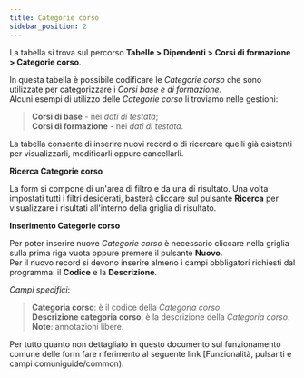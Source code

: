 ```yaml
---
title: Categorie corso
sidebar_position: 2
---
```


La tabella si trova sul percorso **Tabelle > Dipendenti > Corsi di formazione > Categorie corso**.

In questa tabella è possibile codificare le *Categorie corso* che sono utilizzate per categorizzare i *Corsi base e di formazione*.   
Alcuni esempi di utilizzo delle *Categorie corso* li troviamo nelle gestioni:
> **Corsi di base** - nei *dati di testata*;   
> **Corsi di formazione** - nei *dati di testata*.

La tabella consente di inserire nuovi record o di ricercare quelli già esistenti per visualizzarli, modificarli oppure cancellarli.

**Ricerca Categorie corso**

La form si compone di un'area di filtro e da una di risultato. Una volta impostati tutti i filtri desiderati, basterà cliccare sul pulsante **Ricerca** per visualizzare i risultati all'interno della griglia di risultato.

**Inserimento Categorie corso**

Per poter inserire nuove *Categorie corso* è necessario cliccare nella griglia sulla prima riga vuota oppure premere il pulsante **Nuovo**.   
Per il nuovo record si devono inserire almeno i campi obbligatori richiesti dal programma: il **Codice** e la **Descrizione**.

*Campi specifici*: 
    
> **Categoria corso**: è il codice della *Categoria corso*.   
> **Descrizione categoria corso**: è la descrizione della *Categoria corso*.   
> **Note**: annotazioni libere.

Per tutto quanto non dettagliato in questo documento sul funzionamento comune delle form fare riferimento al seguente link [Funzionalità, pulsanti e campi comuniguide/common).
